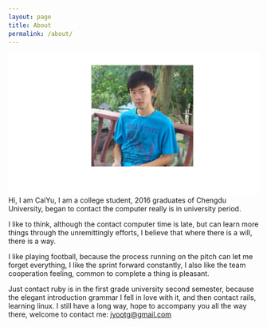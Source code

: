 ```yaml
---
layout: page
title: About
permalink: /about/
---
```


![max-width:80%](/images/2.jpg) Hi, I am CaiYu, I am a college student, 2016 graduates of Chengdu University, began to contact the computer really is in university period.

I like to think, although the contact computer time is late, but can learn more things through the unremittingly efforts, I believe that where there is a will, there is a way.

I like playing football, because the process running on the pitch can let me forget everything, I like the sprint forward constantly, I also like the team cooperation feeling, common to complete a thing is pleasant.

Just contact ruby is in the first grade university second semester, because the elegant introduction grammar I fell in love with it, and then contact rails, learning linux. I still have a long way, hope to accompany you all the way there, welcome to contact me:  [jyootg@gmail.com](mailto:jyootg@gmail.com)


